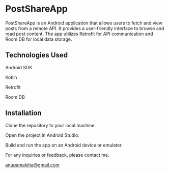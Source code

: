 # PostShareApp
PostShareApp is an Android application that allows users to fetch and view posts from a remote API. It provides a user-friendly interface to browse and read post content. The app utilizes Retrofit for API communication and Room DB for local data storage.



## **Technologies Used**

Android SDK

Kotlin

Retrofit

Room DB




## **Installation**

Clone the repository to your local machine.

Open the project in Android Studio.

Build and run the app on an Android device or emulator.



For any inquiries or feedback, please contact me.

anupamakjha@gmail.com

